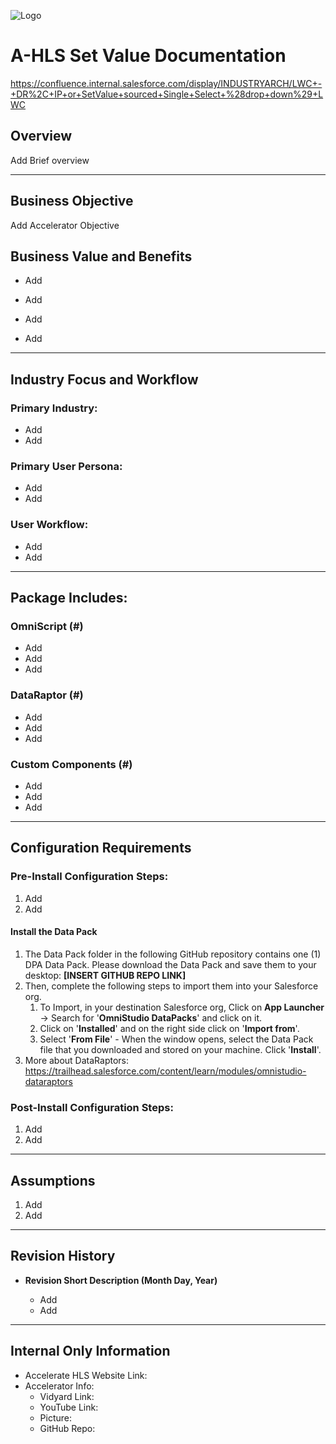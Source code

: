 ![Logo](./images/ahlsbanner.png)

# A-HLS Set Value Documentation

https://confluence.internal.salesforce.com/display/INDUSTRYARCH/LWC+-+DR%2C+IP+or+SetValue+sourced+Single+Select+%28drop+down%29+LWC



## Overview

Add Brief overview
* * *

## Business Objective

Add Accelerator Objective

## Business Value and Benefits

* Add
* Add

* Add
* Add

* * *

## Industry Focus and Workflow

### Primary Industry:

* Add
* Add

### Primary User Persona:

* Add
* Add

### User Workflow:

* Add
* Add

* * *

## Package Includes:

### **OmniScript (#)**

* Add
* Add
* Add

### **DataRaptor (#)**

* Add
* Add
* Add

### **Custom Components (#)**

* Add
* Add
* Add

* * *

## Configuration Requirements

### Pre-Install Configuration Steps:

1. Add
2. Add

#### Install the Data Pack

1. The Data Pack folder in the following GitHub repository contains one (1) DPA Data Pack. Please download the Data Pack and save them to your desktop: **[INSERT GITHUB REPO LINK]**
2. Then, complete the following steps to import them into your Salesforce org.
    1. To Import, in your destination Salesforce org, Click on **App Launcher** → Search for '**OmniStudio DataPacks**' and click on it.
    2. Click on '**Installed**' and on the right side click on '**Import from**'.
    3. Select '**From File**' - When the window opens, select the Data Pack file that you downloaded and stored on your machine. Click '**Install**'.
3. More about DataRaptors: https://trailhead.salesforce.com/content/learn/modules/omnistudio-dataraptors

### Post-Install Configuration Steps:

1. Add
2. Add

* * *

## Assumptions

1. Add
2. Add

* * *

## Revision History

* **Revision Short Description (Month Day, Year)**

    * Add
    * Add

* * *

## Internal Only Information

* Accelerate HLS Website Link:
* Accelerator Info:
    * Vidyard Link:
    * YouTube Link:
    * Picture:
    *  GitHub Repo:

